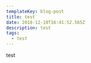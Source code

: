 ```yaml
---
templateKey: blog-post
title: test
date: 2018-12-10T16:41:52.565Z
description: test
tags:
  - test
---
```

test
